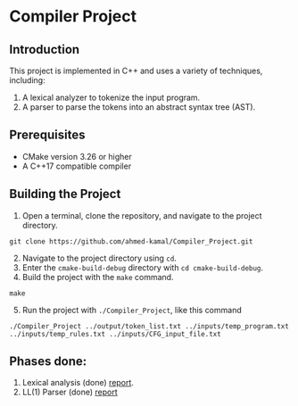 # Compiler Project

## Introduction

This project  is implemented in C++ and uses a variety of techniques, including:
1. A lexical analyzer to tokenize the input program.
2. A parser to parse the tokens into an abstract syntax tree (AST).

## Prerequisites

- CMake version 3.26 or higher
- A C++17 compatible compiler

## Building the Project
1. Open a terminal, clone the repository, and navigate to the project directory.



```shell
git clone https://github.com/ahmed-kamal/Compiler_Project.git
```
2. Navigate to the project directory using `cd`.
3. Enter the `cmake-build-debug` directory with `cd cmake-build-debug`.
4. Build the project with the `make` command.
```shell
make
```
5. Run the project with `./Compiler_Project`, like this command 

```shell
./Compiler_Project ../output/token_list.txt ../inputs/temp_program.txt ../inputs/temp_rules.txt ../inputs/CFG_input_file.txt
```


## Phases done:
1. Lexical analysis (done) [report](https://docs.google.com/document/d/1bXKkk5lQyoX6ByykcY85MEljZOS390rvbRw2BJxWUHE/edit?usp=sharing).
2. LL(1) Parser (done) [report](https://docs.google.com/document/d/1WXNy2-yXSnuaJDfA8Y74dAY78Vf5u5MGoN7OrKiqkEE/edit?usp=sharing)